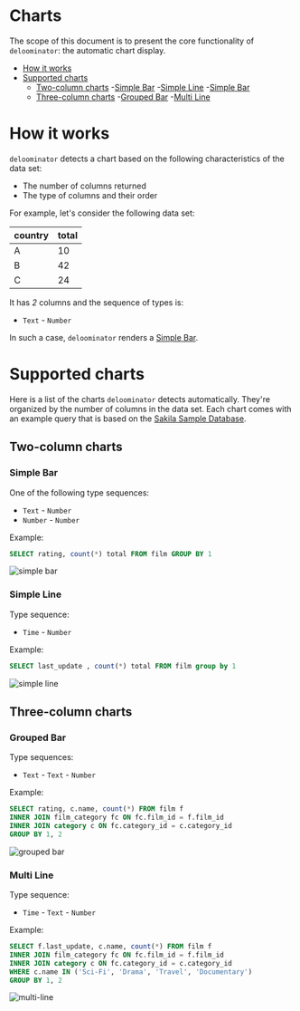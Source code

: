 # Charts

The scope of this document is to present the core functionality of
`deloominator`: the automatic chart display.

- [How it works](#how-it-works)
- [Supported charts](#supported-charts)
  - [Two-column charts](#two-column-charts)
    -[Simple Bar](#simple-bar)
    -[Simple Line](#simple-line)
    -[Simple Bar](#simple-bar)
  - [Three-column charts](#three-column-charts)
    -[Grouped Bar](#grouped-bar)
    -[Multi Line](#Multi-line)

# How it works

`deloominator` detects a chart based on the following characteristics of the data
set:

- The number of columns returned
- The type of columns and their order

For example, let's consider the following data set:

| country | total |
|---------|-------|
| A       | 10    |
| B       | 42    |
| C       | 24    |

It has *2* columns and the sequence of types is:

- `Text` - `Number`

In such a case, `deloominator` renders a [Simple Bar](#simple-bar).

# Supported charts

Here is a list of the charts `deloominator` detects automatically. They're
organized by the number of columns in the data set. Each chart comes with an
example query that is based on the [Sakila Sample
Database](https://dev.mysql.com/doc/sakila/en/).

## Two-column charts

### Simple Bar

One of the following type sequences:

- `Text` - `Number`
- `Number` - `Number`

Example:

```sql
SELECT rating, count(*) total FROM film GROUP BY 1
```

![simple bar](/docs/img/simple-bar.png)

### Simple Line

Type sequence:

- `Time` - `Number`

Example:

```sql
SELECT last_update , count(*) total FROM film group by 1
```

![simple line](/docs/img/simple-line.png)

## Three-column charts

### Grouped Bar

Type sequences:

- `Text` - `Text` - `Number`

Example:

```sql
SELECT rating, c.name, count(*) FROM film f
INNER JOIN film_category fc ON fc.film_id = f.film_id
INNER JOIN category c ON fc.category_id = c.category_id
GROUP BY 1, 2
```

![grouped bar](/docs/img/grouped-bar.png)

### Multi Line

Type sequence:

- `Time` - `Text` - `Number`

Example:

```sql
SELECT f.last_update, c.name, count(*) FROM film f
INNER JOIN film_category fc ON fc.film_id = f.film_id
INNER JOIN category c ON fc.category_id = c.category_id
WHERE c.name IN ('Sci-Fi', 'Drama', 'Travel', 'Documentary')
GROUP BY 1, 2
```

![multi-line](/docs/img/multi-line.png)
